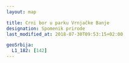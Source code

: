 ```yaml
---
layout: map

title: Crni bor u parku Vrnjačke Banje
designation: Spomenik prirode
last_modified_at: 2018-07-30T09:53:15+02:00

geoSrbija:
  L1_182: [142]
---
```

